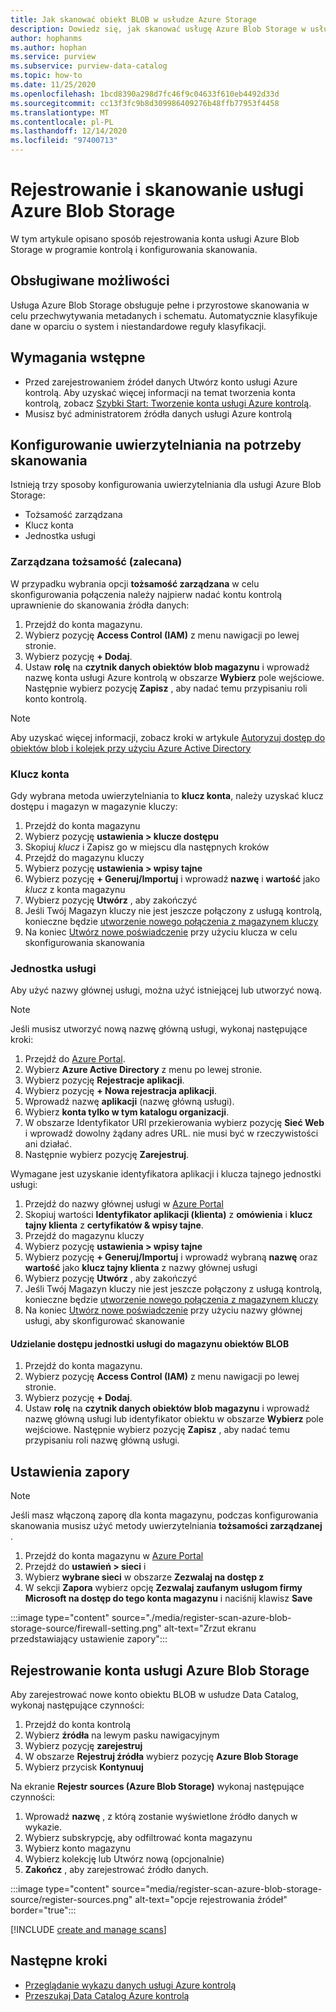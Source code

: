 ```yaml
---
title: Jak skanować obiekt BLOB w usłudze Azure Storage
description: Dowiedz się, jak skanować usługę Azure Blob Storage w usłudze Azure kontrolą Data Catalog.
author: hophanms
ms.author: hophan
ms.service: purview
ms.subservice: purview-data-catalog
ms.topic: how-to
ms.date: 11/25/2020
ms.openlocfilehash: 1bcd8390a298d7fc46f9c04633f610eb4492d33d
ms.sourcegitcommit: cc13f3fc9b8d309986409276b48ffb77953f4458
ms.translationtype: MT
ms.contentlocale: pl-PL
ms.lasthandoff: 12/14/2020
ms.locfileid: "97400713"
---
```

# <a name="register-and-scan-azure-blob-storage"></a>Rejestrowanie i skanowanie usługi Azure Blob Storage

W tym artykule opisano sposób rejestrowania konta usługi Azure Blob Storage w programie kontrolą i konfigurowania skanowania.

## <a name="supported-capabilities"></a>Obsługiwane możliwości

Usługa Azure Blob Storage obsługuje pełne i przyrostowe skanowania w celu przechwytywania metadanych i schematu. Automatycznie klasyfikuje dane w oparciu o system i niestandardowe reguły klasyfikacji.

## <a name="prerequisites"></a>Wymagania wstępne

- Przed zarejestrowaniem źródeł danych Utwórz konto usługi Azure kontrolą. Aby uzyskać więcej informacji na temat tworzenia konta kontrolą, zobacz [Szybki Start: Tworzenie konta usługi Azure kontrolą](create-catalog-portal.md).
- Musisz być administratorem źródła danych usługi Azure kontrolą

## <a name="setting-up-authentication-for-a-scan"></a>Konfigurowanie uwierzytelniania na potrzeby skanowania

Istnieją trzy sposoby konfigurowania uwierzytelniania dla usługi Azure Blob Storage:

- Tożsamość zarządzana
- Klucz konta
- Jednostka usługi

### <a name="managed-identity-recommended"></a>Zarządzana tożsamość (zalecana)

W przypadku wybrania opcji **tożsamość zarządzana** w celu skonfigurowania połączenia należy najpierw nadać kontu kontrolą uprawnienie do skanowania źródła danych:

1. Przejdź do konta magazynu.
1. Wybierz pozycję **Access Control (IAM)** z menu nawigacji po lewej stronie. 
1. Wybierz pozycję **+ Dodaj**.
1. Ustaw **rolę** na **czytnik danych obiektów blob magazynu** i wprowadź nazwę konta usługi Azure kontrolą w obszarze **Wybierz** pole wejściowe. Następnie wybierz pozycję **Zapisz** , aby nadać temu przypisaniu roli konto kontrolą.

> [!Note]
> Aby uzyskać więcej informacji, zobacz kroki w artykule [Autoryzuj dostęp do obiektów blob i kolejek przy użyciu Azure Active Directory](https://docs.microsoft.com/azure/storage/common/storage-auth-aad)

### <a name="account-key"></a>Klucz konta

Gdy wybrana metoda uwierzytelniania to **klucz konta**, należy uzyskać klucz dostępu i magazyn w magazynie kluczy:

1. Przejdź do konta magazynu
1. Wybierz pozycję **ustawienia > klucze dostępu**
1. Skopiuj *klucz* i Zapisz go w miejscu dla następnych kroków
1. Przejdź do magazynu kluczy
1. Wybierz pozycję **ustawienia > wpisy tajne**
1. Wybierz pozycję **+ Generuj/Importuj** i wprowadź **nazwę** i **wartość** jako *klucz* z konta magazynu
1. Wybierz pozycję **Utwórz** , aby zakończyć
1. Jeśli Twój Magazyn kluczy nie jest jeszcze połączony z usługą kontrolą, konieczne będzie [utworzenie nowego połączenia z magazynem kluczy](manage-credentials.md#create-azure-key-vaults-connections-in-your-azure-purview-account)
1. Na koniec [Utwórz nowe poświadczenie](manage-credentials.md#create-a-new-credential) przy użyciu klucza w celu skonfigurowania skanowania

### <a name="service-principal"></a>Jednostka usługi

Aby użyć nazwy głównej usługi, można użyć istniejącej lub utworzyć nową. 

> [!Note]
> Jeśli musisz utworzyć nową nazwę główną usługi, wykonaj następujące kroki:
> 1. Przejdź do [Azure Portal](https://portal.azure.com).
> 1. Wybierz **Azure Active Directory** z menu po lewej stronie.
> 1. Wybierz pozycję **Rejestracje aplikacji**.
> 1. Wybierz pozycję **+ Nowa rejestracja aplikacji**.
> 1. Wprowadź nazwę **aplikacji** (nazwę główną usługi).
> 1. Wybierz **konta tylko w tym katalogu organizacji**.
> 1. W obszarze Identyfikator URI przekierowania wybierz pozycję **Sieć Web** i wprowadź dowolny żądany adres URL. nie musi być w rzeczywistości ani działać.
> 1. Następnie wybierz pozycję **Zarejestruj**.

Wymagane jest uzyskanie identyfikatora aplikacji i klucza tajnego jednostki usługi:

1. Przejdź do nazwy głównej usługi w [Azure Portal](https://portal.azure.com)
1. Skopiuj wartości **Identyfikator aplikacji (klienta)** z **omówienia** i **klucz tajny klienta** z **certyfikatów & wpisy tajne**.
1. Przejdź do magazynu kluczy
1. Wybierz pozycję **ustawienia > wpisy tajne**
1. Wybierz pozycję **+ Generuj/Importuj** i wprowadź wybraną **nazwę** oraz **wartość** jako **klucz tajny klienta** z nazwy głównej usługi
1. Wybierz pozycję **Utwórz** , aby zakończyć
1. Jeśli Twój Magazyn kluczy nie jest jeszcze połączony z usługą kontrolą, konieczne będzie [utworzenie nowego połączenia z magazynem kluczy](manage-credentials.md#create-azure-key-vaults-connections-in-your-azure-purview-account)
1. Na koniec [Utwórz nowe poświadczenie](manage-credentials.md#create-a-new-credential) przy użyciu nazwy głównej usługi, aby skonfigurować skanowanie

#### <a name="granting-the-service-principal-access-to-your-blob-storage"></a>Udzielanie dostępu jednostki usługi do magazynu obiektów BLOB

1. Przejdź do konta magazynu.
1. Wybierz pozycję **Access Control (IAM)** z menu nawigacji po lewej stronie. 
1. Wybierz pozycję **+ Dodaj**.
1. Ustaw **rolę** na **czytnik danych obiektów blob magazynu** i wprowadź nazwę główną usługi lub identyfikator obiektu w obszarze **Wybierz** pole wejściowe. Następnie wybierz pozycję **Zapisz** , aby nadać temu przypisaniu roli nazwę główną usługi.

## <a name="firewall-settings"></a>Ustawienia zapory

> [!NOTE]
> Jeśli masz włączoną zaporę dla konta magazynu, podczas konfigurowania skanowania musisz użyć metody uwierzytelniania **tożsamości zarządzanej** .

1. Przejdź do konta magazynu w [Azure Portal](https://portal.azure.com)
1. Przejdź do **ustawień > sieci** i
1. Wybierz **wybrane sieci** w obszarze **Zezwalaj na dostęp z**
1. W sekcji **Zapora** wybierz opcję **Zezwalaj zaufanym usługom firmy Microsoft na dostęp do tego konta magazynu** i naciśnij klawisz **Save**

:::image type="content" source="./media/register-scan-azure-blob-storage-source/firewall-setting.png" alt-text="Zrzut ekranu przedstawiający ustawienie zapory":::

## <a name="register-an-azure-blob-storage-account"></a>Rejestrowanie konta usługi Azure Blob Storage

Aby zarejestrować nowe konto obiektu BLOB w usłudze Data Catalog, wykonaj następujące czynności:

1. Przejdź do konta kontrolą
1. Wybierz **źródła** na lewym pasku nawigacyjnym
1. Wybierz pozycję **zarejestruj**
1. W obszarze **Rejestruj źródła** wybierz pozycję **Azure Blob Storage**
1. Wybierz przycisk **Kontynuuj**

Na ekranie **Rejestr sources (Azure Blob Storage)** wykonaj następujące czynności:

1. Wprowadź **nazwę** , z którą zostanie wyświetlone źródło danych w wykazie. 
1. Wybierz subskrypcję, aby odfiltrować konta magazynu
1. Wybierz konto magazynu
1. Wybierz kolekcję lub Utwórz nową (opcjonalnie)
1. **Zakończ** , aby zarejestrować źródło danych.

:::image type="content" source="media/register-scan-azure-blob-storage-source/register-sources.png" alt-text="opcje rejestrowania źródeł" border="true":::

[!INCLUDE [create and manage scans](includes/manage-scans.md)]

## <a name="next-steps"></a>Następne kroki

- [Przeglądanie wykazu danych usługi Azure kontrolą](how-to-browse-catalog.md)
- [Przeszukaj Data Catalog Azure kontrolą](how-to-search-catalog.md)
